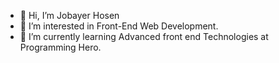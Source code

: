 - 👋 Hi, I’m Jobayer Hosen
- 👀 I’m interested in Front-End Web Development.
- 🌱 I’m currently learning Advanced front end Technologies at Programming Hero.


<!---
Md-Jobayer-Hosen/Md-Jobayer-Hosen is a ✨ special ✨ repository because its `README.md` (this file) appears on your GitHub profile.
You can click the Preview link to take a look at your changes.
--->
